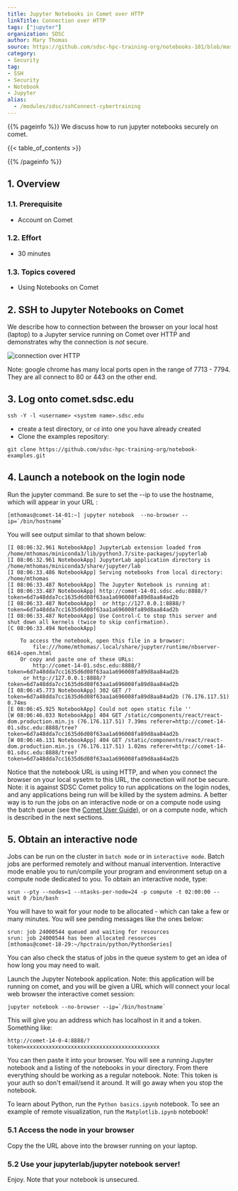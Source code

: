 ```yaml
---
title: Jupyter Notebooks in Comet over HTTP
linkTitle: Connection over HTTP
tags: ["jupyter"]
organization: SDSC
author: Mary Thomas
source: https://github.com/sdsc-hpc-training-org/notebooks-101/blob/master/Docs/source/sshConnect.md
category:
- Security
tag:
- SSH
- Security
- Notebook
- Jupyter
alias:
  - /modules/sdsc/sshConnect-cybertraining
---
```


{{% pageinfo %}}
 We discuss how to run jupyter notebooks securely on comet.

{{< table_of_contents >}}

{{% /pageinfo %}}


## 1. Overview

### 1.1. Prerequisite

* Account on Comet

### 1.2. Effort

* 30 minutes

### 1.3. Topics covered

* Using Notebooks on Comet

## 2. SSH to Jupyter Notebooks on Comet 

We describe how to connection between the browser on your
local host (laptop) to a Jupyter service running on Comet over HTTP
and demonstrates why the connection is *not* secure.

![connection over HTTP](https://github.com/sdsc-hpc-training-org/notebooks-101/blob/master/Docs/images/jupyter-notebook-http.png?raw=true)

Note: google chrome has many local ports open in the range of 7713 - 7794. They are all connect to 80 or 443 on the other end.

## 3. Log onto comet.sdsc.edu

```
ssh -Y -l <username> <system name>.sdsc.edu
```

* create a test directory, or ```cd``` into one you have already
  created
* Clone the examples repository:

```
git clone https://github.com/sdsc-hpc-training-org/notebook-examples.git
```


## 4. Launch a notebook on the login node

Run the jupyter command. Be sure to set the --ip to use the hostname,
which will appear in your URL :

```
[mthomas@comet-14-01:~] jupyter notebook  --no-browser --ip=`/bin/hostname`
```

You will see output similar to that shown below:

```
[I 08:06:32.961 NotebookApp] JupyterLab extension loaded from /home/mthomas/miniconda3/lib/python3.7/site-packages/jupyterlab
[I 08:06:32.961 NotebookApp] JupyterLab application directory is /home/mthomas/miniconda3/share/jupyter/lab
[I 08:06:33.486 NotebookApp] Serving notebooks from local directory: /home/mthomas
[I 08:06:33.487 NotebookApp] The Jupyter Notebook is running at:
[I 08:06:33.487 NotebookApp] http://comet-14-01.sdsc.edu:8888/?token=6d7a48dda7cc1635d6d08f63aa1a696008fa89d8aa84ad2b
[I 08:06:33.487 NotebookApp]  or http://127.0.0.1:8888/?token=6d7a48dda7cc1635d6d08f63aa1a696008fa89d8aa84ad2b
[I 08:06:33.487 NotebookApp] Use Control-C to stop this server and shut down all kernels (twice to skip confirmation).
[C 08:06:33.494 NotebookApp]

    To access the notebook, open this file in a browser:
        file:///home/mthomas/.local/share/jupyter/runtime/nbserver-6614-open.html
    Or copy and paste one of these URLs:
        http://comet-14-01.sdsc.edu:8888/?token=6d7a48dda7cc1635d6d08f63aa1a696008fa89d8aa84ad2b
     or http://127.0.0.1:8888/?token=6d7a48dda7cc1635d6d08f63aa1a696008fa89d8aa84ad2b
[I 08:06:45.773 NotebookApp] 302 GET /?token=6d7a48dda7cc1635d6d08f63aa1a696008fa89d8aa84ad2b (76.176.117.51) 0.74ms
[E 08:06:45.925 NotebookApp] Could not open static file ''
[W 08:06:46.033 NotebookApp] 404 GET /static/components/react/react-dom.production.min.js (76.176.117.51) 7.39ms referer=http://comet-14-01.sdsc.edu:8888/tree?token=6d7a48dda7cc1635d6d08f63aa1a696008fa89d8aa84ad2b
[W 08:06:46.131 NotebookApp] 404 GET /static/components/react/react-dom.production.min.js (76.176.117.51) 1.02ms referer=http://comet-14-01.sdsc.edu:8888/tree?token=6d7a48dda7cc1635d6d08f63aa1a696008fa89d8aa84ad2b
```

Notice that the notebook URL is using HTTP, and when you connect the
browser on your local sysetm to this URL, the connection will _not_ be
secure. Note: it is against SDSC Comet policy to run applications on
the login nodes, and any applications being run will be killed by the
system admins. A better way is to run the jobs on an interactive node
or on a compute node using the batch queue (see the
[Comet User Guide](https://comet.sdsc.edu)), or on a compute node,
which is described in the next sections.

## 5. Obtain an interactive node

Jobs can be run on the cluster in `batch mode` or in `interactive
mode`. Batch jobs are performed remotely and without manual
intervention. Interactive mode enable you to run/compile your program
and environment setup on a compute node dedicated to you. To obtain an
interactive node, type:

```
srun --pty --nodes=1 --ntasks-per-node=24 -p compute -t 02:00:00 --wait 0 /bin/bash
```

You will have to wait for your node to be allocated - which can take a
few or many minutes. You will see pending messages like the ones
below:

```
srun: job 24000544 queued and waiting for resources
srun: job 24000544 has been allocated resources
[mthomas@comet-18-29:~/hpctrain/python/PythonSeries]
```

You can also check the status of jobs in the queue system to get an
idea of how long you may need to wait.

Launch the Jupyter Notebook application.  Note: this application will
be running on comet, and you will be given a URL which will connect
your local web browser the interactive comet session:

```
jupyter notebook --no-browser --ip=`/bin/hostname`
```

This will give you an address which has localhost in it and a
token. Something like:

```
http://comet-14-0-4:8888/?token=xxxxxxxxxxxxxxxxxxxxxxxxxxxxxxxxxxxxxxxxxx
```

You can then paste it into your browser. You will see a running
Jupyter notebook and a listing of the notebooks in your
directory. From there everything should be working as a regular
notebook.  Note: This token is your auth so don't email/send it
around. It will go away when you stop the notebook.

To learn about Python, run the ```Python basics.ipynb``` notebook.  To
see an example of remote visualization, run the ```Matplotlib.ipynb```
notebook!


### 5.1 Access the node in your browser

Copy the the URL above into the browser running on your laptop.

### 5.2 Use your jupyterlab/jupyter notebook server!

Enjoy. Note that your notebook is unsecured.
